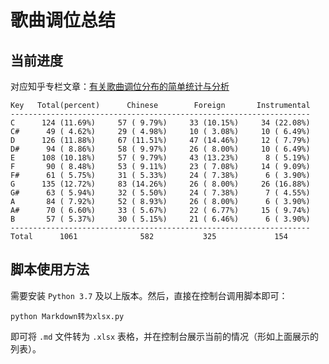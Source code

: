# 歌曲调位总结

## 当前进度

对应知乎专栏文章：[有关歌曲调位分布的简单统计与分析](https://zhuanlan.zhihu.com/p/56102065)

```
Key   Total(percent)      Chinese        Foreign       Instrumental
-------------------------------------------------------------------
C      124 (11.69%)     57 ( 9.79%)     33 (10.15%)     34 (22.08%)
C#      49 ( 4.62%)     29 ( 4.98%)     10 ( 3.08%)     10 ( 6.49%)
D      126 (11.88%)     67 (11.51%)     47 (14.46%)     12 ( 7.79%)
D#      94 ( 8.86%)     58 ( 9.97%)     26 ( 8.00%)     10 ( 6.49%)
E      108 (10.18%)     57 ( 9.79%)     43 (13.23%)      8 ( 5.19%)
F       90 ( 8.48%)     53 ( 9.11%)     23 ( 7.08%)     14 ( 9.09%)
F#      61 ( 5.75%)     31 ( 5.33%)     24 ( 7.38%)      6 ( 3.90%)
G      135 (12.72%)     83 (14.26%)     26 ( 8.00%)     26 (16.88%)
G#      63 ( 5.94%)     32 ( 5.50%)     24 ( 7.38%)      7 ( 4.55%)
A       84 ( 7.92%)     52 ( 8.93%)     26 ( 8.00%)      6 ( 3.90%)
A#      70 ( 6.60%)     33 ( 5.67%)     22 ( 6.77%)     15 ( 9.74%)
B       57 ( 5.37%)     30 ( 5.15%)     21 ( 6.46%)      6 ( 3.90%)
-------------------------------------------------------------------
Total      1061              582           325             154
```

## 脚本使用方法

需要安装 `Python 3.7` 及以上版本。然后，直接在控制台调用脚本即可：

```shell
python Markdown转为xlsx.py
```

即可将 `.md` 文件转为 `.xlsx` 表格，并在控制台展示当前的情况（形如上面展示的列表）。

